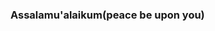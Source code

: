 ### Assalamu'alaikum(peace be upon you) 

<!--
**AlifMahmud1999/AlifMahmud1999** is a ✨ _special_ ✨ repository because its `README.md` (this file) appears on your GitHub profile.

Here are some ideas to get you started:

- 🔭 I’m currently working on web development
- 🌱 I’m currently learning HTML,CSS,JS,Python
- 👯 I’m looking to collaborate on ...
- 🤔 I’m looking for help with ...
- 💬 Ask me about ...
- 📫 How to reach me: linked in [https://www.linkedin.com/in/alifmahmud/]
                             fb [https://www.facebook.com/alif.mahmud.50/]
- 😄 Pronouns: ...
- ⚡ Fun fact: ...
-->
